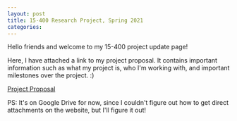 ```yaml
---
layout: post
title: 15-400 Research Project, Spring 2021
categories: 
---
```


Hello friends and welcome to my 15-400 project update page!

Here, I have attached a link to my project proposal. It contains important information such as what my project is, who I'm working with, and important milestones over the project. :) 

[Project Proposal](https://drive.google.com/file/d/1XfpiVwSiJVkfUgz90kzGSnjIvPtOTX_0/view?usp=sharing)

PS: It's on Google Drive for now, since I couldn't figure out how to get direct attachments on the website, but I'll figure it out!